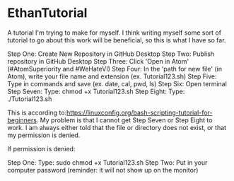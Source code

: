 # EthanTutorial
A tutorial I'm trying to make for myself. I think writing myself some sort of tutorial to go about this work will be beneficial, so this is what I have so far.

Step One: Create New Repository in GitHub Desktop
Step Two: Publish repository in GitHub Desktop
Step Three: Click 'Open in Atom' (#AtomSuperiority and #WeHateVI) 
Step Four: In the 'path for new file' (in Atom), write your file name and extension (ex. Tutorial123.sh)
Step Five: Type in commands and save (ex. date, cal, pwd, ls)
Step Six: Open terminal
Step Seven: Type: chmod +x Tutorial123.sh
Step Eight: Type: ./Tutorial123.sh

This is according to:https://linuxconfig.org/bash-scripting-tutorial-for-beginners. My problem is that I cannot get Step Seven or Step Eight to work. I am always either told that the file or directory does not exist, or that my permission is denied.

If permission is denied:

Step One: Type: sudo chmod +x Tutorial123.sh
Step Two: Put in your computer password (reminder: it will not show up on the monitor) 
